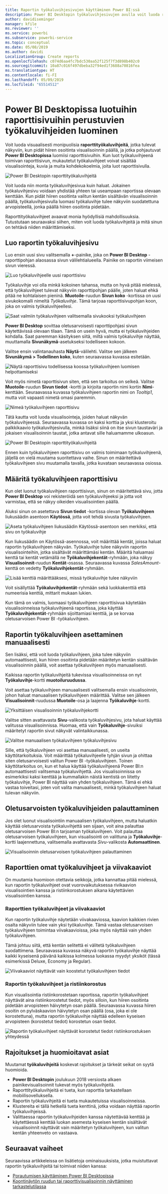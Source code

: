 ```yaml
---
title: Raportin työkaluvihjesivujen käyttäminen Power BI:ssä
description: Power BI Desktopin työkaluvihjesivujen avulla voit luoda raporttien visualisointeihin monipuolisia työkaluvihjeitä, jotka avautuvat viemällä hiiren osoitin niiden päälle.
author: davidiseminger
manager: kfile
ms.reviewer: ''
ms.service: powerbi
ms.subservice: powerbi-service
ms.topic: conceptual
ms.date: 05/08/2019
ms.author: davidi
LocalizationGroup: Create reports
ms.openlocfilehash: c074d6aa4fc7bdc530aa52f125f7f3d898b402c0
ms.sourcegitcommit: 10a87c016f497dbeba32f94ed1f3688a70816fea
ms.translationtype: HT
ms.contentlocale: fi-FI
ms.lasthandoff: 05/09/2019
ms.locfileid: "65514512"
---
```

# <a name="create-tooltips-based-on-report-pages-in-power-bi-desktop"></a>Power BI Desktopissa luotuihin raporttisivuihin perustuvien työkaluvihjeiden luominen
Voit luoda visuaalisesti monipuolisia **raporttityökaluvihjeitä**, jotka tulevat näkyviin, kun pidät hiiren osoitinta visualisoinnin päällä, ja jotka pohjautuvat **Power BI Desktopissa** luomiisi raporttisivuihin. Kun luot työkaluvihjeenä toimivan raporttisivun, mukautetut työkaluvihjeet voivat sisältää visualisointeja, kuvia ja muita kohdekokoelmia, joita luot raporttisivulla. 

![Power BI Desktopin raporttityökaluvihjeitä](media/desktop-tooltips/desktop-tooltips_00a.png)

Voit luoda niin monta työkaluvihjesivua kuin haluat. Jokainen työkaluvihjesivu voidaan yhdistää yhteen tai useampaan raportissa olevaan kenttään. Kun pidät hiiren osoitinta valitun kentän sisältävän visualisoinnin päällä, työkaluvihjesivulla luomasi työkaluvihje tulee näkyviin suodatettuna arvopisteellä, jonka päällä hiiren osoitinta pidetään. 

Raporttityökaluvihjeet avaavat monia hyödyllisiä mahdollisuuksia. Tutustutaan seuraavaksi siihen, miten voit luoda työkaluvihjeitä ja mitä sinun on tehtävä niiden määrittämiseksi.

## <a name="create-a-report-tooltip-page"></a>Luo raportin työkaluvihjesivu
Luo ensin uusi sivu valitsemalla **+**-painike, joka on **Power BI Desktop** -raporttipohjan alaosassa sivun välilehtialueella. Painike on raportin viimeisen sivun vieressä. 

![Luo työkaluvihjeelle uusi raporttisivu](media/desktop-tooltips/desktop-tooltips_02.png)

Työkaluvihje voi olla minkä kokoinen tahansa, mutta on hyvä pitää mielessä, että työkaluvihjeet tulevat näkyviin raporttipohjan päälle, joten haluat ehkä pitää ne kohtalaisen pieninä. **Muotoile**-ruudun **Sivun koko** -kortissa on uusi sivukokomalli nimeltä *Työkaluvihje*. Tämä tarjoaa raporttisivupohjan koon, joka on valmis työkaluvihjeellesi.

![Saat valmiin työkaluvihjeen valitsemalla sivukooksi työkaluvihjeen](media/desktop-tooltips/desktop-tooltips_03.png)

**Power BI Desktop** sovittaa oletusarvoisesti raporttipohjasi sivun käytettävissä olevaan tilaan. Tämä on usein hyvä, mutta ei työkaluvihjeiden kohdalla. Saat paremman käsityksen siitä, miltä valmis työkaluvihje näyttää, muuttamalla **Sivunäkymä**-asetukseksi todelliseen kokoon. 

Valitse ensin valintanauhasta **Näytä**-välilehti. Valitse sen jälkeen **Sivunäkymä > Todellinen koko**, kuten seuraavassa kuvassa esitetään.

![Näytä raporttisivu todellisessa koossa työkaluvihjeen luomisen helpottamiseksi](media/desktop-tooltips/desktop-tooltips_04.png)

Voit myös nimetä raporttisivun siten, että sen tarkoitus on selkeä. Valitse **Muotoile**-ruudun **Sivun tiedot** -kortti ja kirjoita raportin nimi kortin **Nimi**-kenttään. Seuraavassa kuvassa työkaluvihjeen raportin nimi on *Tooltip1*, mutta voit vapaasti nimetä omasi paremmin.

![Nimeä työkaluvihjeen raporttisivu](media/desktop-tooltips/desktop-tooltips_05.png)

Tätä kautta voit luoda visualisointeja, joiden haluat näkyvän työkaluvihjeessä. Seuraavassa kuvassa on kaksi korttia ja yksi klusteroitu palkkikaavio työkaluvihjesivulla, minkä lisäksi siinä on itse sivun taustaväri ja jokaisen visualisoinnin taustat, jotka antavat sille haluamamme ulkoasun.

![Power BI Desktopin raporttityökaluvihjeitä](media/desktop-tooltips/desktop-tooltips_06.png)

Ennen kuin työkaluvihjeen raporttisivu on valmis toimimaan työkaluvihjeenä, jäljellä on vielä muutama suoritettava vaihe. Sinun on määritettävä työkaluvihjeen sivu muutamalla tavalla, jotka kuvataan seuraavassa osiossa. 

## <a name="configure-your-tooltip-report-page"></a>Määritä työkaluvihjeen raporttisivu

Kun olet luonut työkaluvihjeen raporttisivun, sinun on määritettävä sivu, jotta **Power BI Desktop** voi rekisteröidä sen työkaluvihjeeksi ja jotta voit varmistaa, että se näkyy oikeiden visualisointien päällä.

Aluksi sinun on asetettava **Sivun tiedot** -kortissa olevan **Työkaluvihjeen** liukusäädin asentoon **Käytössä**, jotta voit tehdä sivusta työkaluvihjeen. 

![Aseta työkaluvihjeen liukusäädin Käytössä-asentoon sen merkiksi, että sivu on työkaluvihje](media/desktop-tooltips/desktop-tooltips_07.png)

Kun liukusäädin on Käytössä-asennossa, voit määrittää kentät, joissa haluat raportin työkaluvihjeen näkyvän. Työkaluvihje tulee näkyviin raportin visualisointeihin, jotka sisältävät määrittämäsi kentän. Määritä haluamasi kenttä tai kentät vetämällä ne **Työkaluvihjekentät**-ryhmään, joka näkyy **Visualisoinnit**-ruudun **Kentät**-osassa. Seuraavassa kuvassa *SalesAmount*-kenttä on vedetty **Työkaluvihjekentät**-ryhmään.

![Lisää kenttiä määrittääksesi, missä työkaluvihje tulee näkyviin](media/desktop-tooltips/desktop-tooltips_08.png)
 
Voit sisällyttää **Työkaluvihjekentät**-ryhmään sekä luokkakenttiä että numeerisia kenttiä, mittarit mukaan lukien.

Kun tämä on valmis, luomaasi työkaluvihjeen raporttisivua käytetään visualisoinneissa työkaluvihjeenä raportissa, joka käyttää **Työkaluvihjekentät**-ryhmään sijoittamiasi kenttiä, ja se korvaa oletusarvoisen Power BI -työkaluvihjeen.

## <a name="manually-setting-a-report-tooltip"></a>Raportin työkaluvihjeen asettaminen manuaalisesti

Sen lisäksi, että voit luoda työkaluvihjeen, joka tulee näkyviin automaattisesti, kun hiiren osoitinta pidetään määritetyn kentän sisältävän visualisoinnin päällä, voit asettaa työkaluvihjeen myös manuaalisesti. 

Kaikissa raportin työkaluvihjeitä tukevissa visualisoinneissa on nyt **Työkaluvihje**-kortti **muotoiluruudussa**. 

Voit asettaa työkaluvihjeen manuaalisesti valitsemalla ensin visualisoinnin, johon haluat manuaalisen työkaluvihjeen määrittää. Valitse sen jälkeen **Visualisoinnit**-ruudussa **Muotoile**-osa ja laajenna **Työkaluvihje**-kortti.

![Yksittäisen visualisoinnin työkaluvihjekortti](media/desktop-tooltips/desktop-tooltips_09.png)

Valitse sitten avattavasta **Sivu**-valikosta työkaluvihjesivu, jota haluat käyttää valitussa visualisoinnissa. Huomaa, että vain **Työkaluvihje**-sivuiksi määritetyt raportin sivut näkyvät valintaikkunassa.

![Valitse manuaalisen työkaluvihjeen työkaluvihjesivu](media/desktop-tooltips/desktop-tooltips_10.png)

Sille, että työkaluvihjeen voi asettaa manuaalisesti, on useita käyttötarkoituksia. Voit määrittää työkaluvihjeelle tyhjän sivun ja ohittaa siten oletusarvoisesti valitun Power BI -työkaluvihjeen. Toinen käyttötarkoitus on, kun et halua käyttää työkaluvihjeenä Power BI:n automaattisesti valitsemaa työkaluvihjettä. Jos visualisoinnissa on esimerkiksi kaksi kenttää ja kummallakin näistä kentistä on liitetty työkaluvihje, Power BI näyttää vain yhden työkaluvihjeen. Tämä ei ehkä vastaa toiveitasi, joten voit valita manuaalisesti, minkä työkaluvihjeen haluat tulevan näkyviin.

## <a name="reverting-to-default-tooltips"></a>Oletusarvoisten työkaluvihjeiden palauttaminen

Jos olet luonut visualisointiin manuaalisen työkaluvihjeen, mutta haluatkin käyttää oletusarvoista työkaluvihjettä sen sijaan, voit aina palauttaa oletusarvoisen Power BI:n tarjoaman työkaluvihjeen. Voit palauttaa oletusarvoisen työkaluvihjeen, kun visualisointi on valittuna ja **Työkaluvihje**-kortti laajennettuna, valitsemalla avattavasta *Sivu*-valikosta **Automaattinen**.

![Visualisoinnin oletusarvoisen työkaluvihjeen palauttaminen](media/desktop-tooltips/desktop-tooltips_11.png)

## <a name="custom-report-tooltips-and-line-charts"></a>Raporttien omat työkaluvihjeet ja viivakaaviot

On muutamia huomioon otettavia seikkoja, jotka kannattaa pitää mielessä, kun raportin työkaluvihjeet ovat vuorovaikutuksessa rivikaavion visualisointien kanssa ja ristiinkorostuksen aikana käytettävien visualisointien kanssa.

### <a name="report-tooltips-and-line-charts"></a>Raporttien työkaluvihjeet ja viivakaaviot

Kun raportin työkaluvihje näytetään viivakaaviossa, kaavion kaikkien rivien osalta näkyviin tulee vain yksi työkaluvihje. Tämä vastaa oletusarvoisen työkaluvihjeen toimintaa viivakaavioissa, joka myös näyttää vain yhden työkaluvihjeen. 

Tämä johtuu siitä, että kentän selitettä ei välitetä työkaluvihjeen suodattimena. Seuraavassa kuvassa näkyvä raportin työkaluvihje näyttää kaikki kyseisenä päivänä kaikissa kolmessa luokassa myydyt yksiköt (tässä esimerkissä Deluxe, Economy ja Regular). 

![Viivakaaviot näyttävät vain koostetut työkaluvihjeen tiedot](media/desktop-tooltips/desktop-tooltips_12.png)

### <a name="report-tooltips-and-cross-highlighting"></a>Raportin työkaluvihjeet ja ristiinkorostus

Kun visualisointia ristiinkorostetaan raportissa, raportin työkaluvihjeet näyttävät aina ristiinkorostetut tiedot, myös silloin, kun hiiren osoitinta pidetään arvopisteen häivytetyn osan päällä. Seuraavassa kuvassa hiiren osoitin on pylväskaavion häivytetyn osan päällä (osa, joka ei ole korostettuna), mutta raportin työkaluvihje näyttää edelleen kyseisen arvopisteen (korostetut tiedot) korostetun osan tiedot.

![Raportin työkaluvihjeet näyttävät korostetut tiedot ristiinkorostuksen yhteydessä](media/desktop-tooltips/desktop-tooltips_13.png)



## <a name="limitations-and-considerations"></a>Rajoitukset ja huomioitavat asiat
Muutamat **työkaluvihjeitä** koskevat rajoitukset ja tärkeät seikat on syytä huomioida.

* **Power BI Desktopin** joulukuun 2018 versiosta alkaen painikevisualisoinnit tukevat myös työkaluvihjeitä.
* Raporttityökaluvihjeitä ei tueta, kun raporttia tarkastellaan mobiilisovelluksella. 
* Raportin työkaluvihjeitä ei tueta mukautetuissa visualisoinneissa. 
* Klustereita ei tällä hetkellä tueta kenttinä, jotka voidaan näyttää raportin työkaluvihjeissä. 
* Valittaessa raportin työkaluvihjeiden kanssa näytettävää kenttää ja käytettäessä kenttää luokan asemesta kyseisen kentän sisältävät visualisoinnit näyttävät vain määritetyn työkaluvihjeen, kun valitun kentän yhteenveto on vastaava. 



## <a name="next-steps"></a>Seuraavat vaiheet
Seuraavissa artikkeleissa on lisätietoja ominaisuuksista, jotka muistuttavat raportin työkaluvihjeitä tai toimivat niiden kanssa:

* [Porautumisen käyttäminen Power BI Desktopissa](desktop-drillthrough.md)
* [Koontinäytön ruudun tai raporttivisualisoinnin näyttäminen tarkastelutilassa](consumer/end-user-focus.md)

